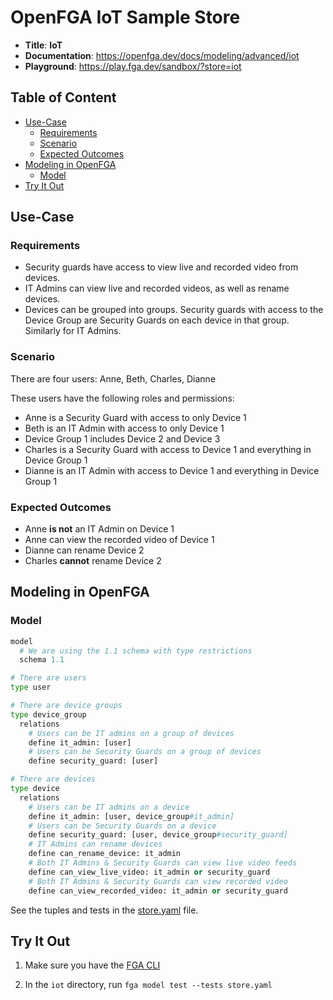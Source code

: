 # OpenFGA IoT Sample Store

* **Title**: **IoT** 
* **Documentation**: https://openfga.dev/docs/modeling/advanced/iot
* **Playground**: https://play.fga.dev/sandbox/?store=iot

## Table of Content
- [Use-Case](#use-case)
  - [Requirements](#requirements)
  - [Scenario](#scenario)
  - [Expected Outcomes](#expected-outcomes)
- [Modeling in OpenFGA](#modeling-in-openfga)
  - [Model](#model)
- [Try It Out](#try-it-out)

## Use-Case

### Requirements

- Security guards have access to view live and recorded video from devices.
- IT Admins can view live and recorded videos, as well as rename devices.
- Devices can be grouped into groups. Security guards with access to the Device Group are Security Guards on each device in that group. Similarly for IT Admins.

### Scenario

There are four users: Anne, Beth, Charles, Dianne

These users have the following roles and permissions:
- Anne is a Security Guard with access to only Device 1
- Beth is an IT Admin with access to only Device 1
- Device Group 1 includes Device 2 and Device 3
- Charles is a Security Guard with access to Device 1 and everything in Device Group 1
- Dianne is an IT Admin with access to Device 1 and everything in Device Group 1

### Expected Outcomes

- Anne **is not** an IT Admin on Device 1
- Anne can view the recorded video of Device 1
- Dianne can rename Device 2
- Charles **cannot** rename Device 2

## Modeling in OpenFGA

### Model

```python
model
  # We are using the 1.1 schema with type restrictions
  schema 1.1

# There are users
type user

# There are device groups
type device_group
  relations
    # Users can be IT admins on a group of devices
    define it_admin: [user]
    # Users can be Security Guards on a group of devices
    define security_guard: [user]

# There are devices
type device
  relations
    # Users can be IT admins on a device
    define it_admin: [user, device_group#it_admin]
    # Users can be Security Guards on a device
    define security_guard: [user, device_group#security_guard]
    # IT Admins can rename devices
    define can_rename_device: it_admin
    # Both IT Admins & Security Guards can view live video feeds
    define can_view_live_video: it_admin or security_guard
    # Both IT Admins & Security Guards can view recorded video
    define can_view_recorded_video: it_admin or security_guard
```

See the tuples and tests in the [store.yaml](./store.fga.yaml) file.

## Try It Out

1. Make sure you have the [FGA CLI](https://github.com/openfga/cli/?tab=readme-ov-file#installation)

2. In the `iot` directory, run `fga model test --tests store.yaml`
